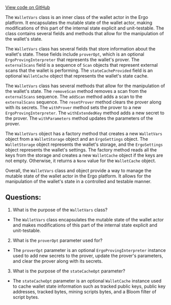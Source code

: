 [View code on GitHub](https://github.com/ergoplatform/ergo/src/main/scala/org/ergoplatform/nodeView/wallet/WalletVars.scala)

The `WalletVars` class is an inner class of the wallet actor in the Ergo platform. It encapsulates the mutable state of the wallet actor, making modifications of this part of the internal state explicit and unit-testable. The class contains several fields and methods that allow for the manipulation of the wallet's state.

The `WalletVars` class has several fields that store information about the wallet's state. These fields include `proverOpt`, which is an optional `ErgoProvingInterpreter` that represents the wallet's prover. The `externalScans` field is a sequence of `Scan` objects that represent external scans that the wallet is performing. The `stateCacheProvided` field is an optional `WalletCache` object that represents the wallet's state cache.

The `WalletVars` class has several methods that allow for the manipulation of the wallet's state. The `removeScan` method removes a scan from the `externalScans` sequence. The `addScan` method adds a scan to the `externalScans` sequence. The `resetProver` method clears the prover along with its secrets. The `withProver` method sets the prover to a new `ErgoProvingInterpreter`. The `withExtendedKey` method adds a new secret to the prover. The `withParameters` method updates the parameters of the prover.

The `WalletVars` object has a factory method that creates a new `WalletVars` object from a `WalletStorage` object and an `ErgoSettings` object. The `WalletStorage` object represents the wallet's storage, and the `ErgoSettings` object represents the wallet's settings. The factory method reads all the keys from the storage and creates a new `WalletCache` object if the keys are not empty. Otherwise, it returns a `None` value for the `WalletCache` object.

Overall, the `WalletVars` class and object provide a way to manage the mutable state of the wallet actor in the Ergo platform. It allows for the manipulation of the wallet's state in a controlled and testable manner.
## Questions: 
 1. What is the purpose of the `WalletVars` class?
- The `WalletVars` class encapsulates the mutable state of the wallet actor and makes modifications of this part of the internal state explicit and unit-testable.

2. What is the `proverOpt` parameter used for?
- The `proverOpt` parameter is an optional `ErgoProvingInterpreter` instance used to add new secrets to the prover, update the prover's parameters, and clear the prover along with its secrets.

3. What is the purpose of the `stateCacheOpt` parameter?
- The `stateCacheOpt` parameter is an optional `WalletCache` instance used to cache wallet state information such as tracked public keys, public key addresses, tracked bytes, mining scripts bytes, and a Bloom filter of script bytes.